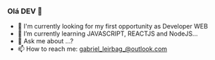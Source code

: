 ### Olá DEV 👋


- 🔭 I'm currently looking for my first opportunity as Developer WEB
- 🌱 I’m currently learning JAVASCRIPT, REACTJS and NodeJS...
- 💬 Ask me about ...?
- 📫 How to reach me: gabriel_leirbag_@outlook.com
